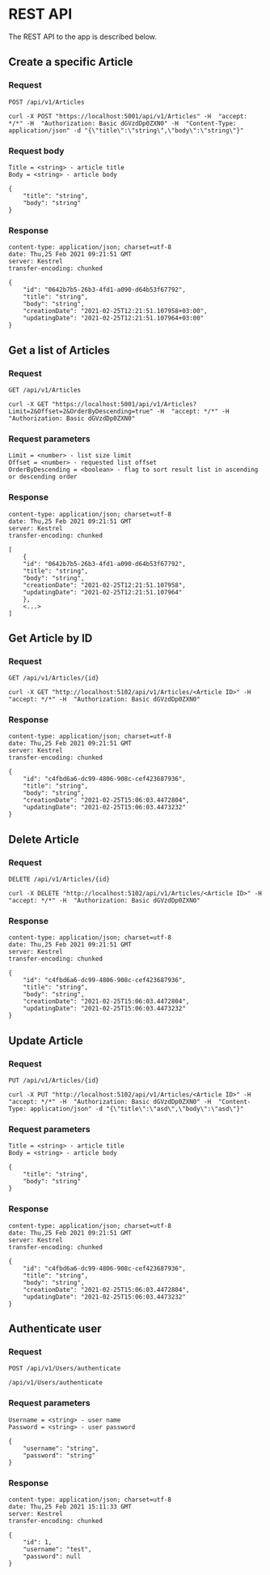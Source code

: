 
# REST API

The REST API to the app is described below.

## Create a specific Article

### Request

`POST /api/v1/Articles`

    curl -X POST "https://localhost:5001/api/v1/Articles" -H  "accept: */*" -H  "Authorization: Basic dGVzdDp0ZXN0" -H  "Content-Type: application/json" -d "{\"title\":\"string\",\"body\":\"string\"}"

### Request body

    Title = <string> - article title
    Body = <string> - article body

    {
        "title": "string",
        "body": "string"
    }

### Response

    content-type: application/json; charset=utf-8
    date: Thu,25 Feb 2021 09:21:51 GMT
    server: Kestrel
    transfer-encoding: chunked

    {
        "id": "0642b7b5-26b3-4fd1-a090-d64b53f67792",
        "title": "string",
        "body": "string",
        "creationDate": "2021-02-25T12:21:51.107958+03:00",
        "updatingDate": "2021-02-25T12:21:51.107964+03:00"
    }

## Get a list of Articles

### Request

`GET /api/v1/Articles`

    curl -X GET "https://localhost:5001/api/v1/Articles?Limit=2&Offset=2&OrderByDescending=true" -H  "accept: */*" -H  "Authorization: Basic dGVzdDp0ZXN0"

### Request parameters

    Limit = <number> - list size limit
    Offset = <number> - requested list offset
    OrderByDescending = <boolean> - flag to sort result list in ascending or descending order

### Response

    content-type: application/json; charset=utf-8
    date: Thu,25 Feb 2021 09:21:51 GMT
    server: Kestrel
    transfer-encoding: chunked

    [
        {
        "id": "0642b7b5-26b3-4fd1-a090-d64b53f67792",
        "title": "string",
        "body": "string",
        "creationDate": "2021-02-25T12:21:51.107958",
        "updatingDate": "2021-02-25T12:21:51.107964"
        },
        <...>
    ]

## Get Article by ID

### Request

`GET /api/v1/Articles/{id}`

    curl -X GET "http://localhost:5102/api/v1/Articles/<Article ID>" -H  "accept: */*" -H  "Authorization: Basic dGVzdDp0ZXN0"

### Response

    content-type: application/json; charset=utf-8
    date: Thu,25 Feb 2021 09:21:51 GMT
    server: Kestrel
    transfer-encoding: chunked

    {
        "id": "c4fbd6a6-dc99-4806-908c-cef423687936",
        "title": "string",
        "body": "string",
        "creationDate": "2021-02-25T15:06:03.4472804",
        "updatingDate": "2021-02-25T15:06:03.4473232"
    }

## Delete Article

### Request

`DELETE /api/v1/Articles/{id}`

    curl -X DELETE "http://localhost:5102/api/v1/Articles/<Article ID>" -H  "accept: */*" -H  "Authorization: Basic dGVzdDp0ZXN0"

### Response

    content-type: application/json; charset=utf-8
    date: Thu,25 Feb 2021 09:21:51 GMT
    server: Kestrel
    transfer-encoding: chunked

    {
        "id": "c4fbd6a6-dc99-4806-908c-cef423687936",
        "title": "string",
        "body": "string",
        "creationDate": "2021-02-25T15:06:03.4472804",
        "updatingDate": "2021-02-25T15:06:03.4473232"
    }

## Update Article

### Request

`PUT /api/v1/Articles/{id}`

    curl -X PUT "http://localhost:5102/api/v1/Articles/<Article ID>" -H  "accept: */*" -H  "Authorization: Basic dGVzdDp0ZXN0" -H  "Content-Type: application/json" -d "{\"title\":\"asd\",\"body\":\"asd\"}"

### Request parameters

    Title = <string> - article title
    Body = <string> - article body

    {
        "title": "string",
        "body": "string"
    }

### Response

    content-type: application/json; charset=utf-8
    date: Thu,25 Feb 2021 09:21:51 GMT
    server: Kestrel
    transfer-encoding: chunked

    {
        "id": "c4fbd6a6-dc99-4806-908c-cef423687936",
        "title": "string",
        "body": "string",
        "creationDate": "2021-02-25T15:06:03.4472804",
        "updatingDate": "2021-02-25T15:06:03.4473232"
    }

## Authenticate user

### Request

`POST /api/v1/Users/authenticate`

    /api/v1/Users/authenticate

### Request parameters

    Username = <string> - user name
    Password = <string> - user password

    {
        "username": "string",
        "password": "string"
    }
    
### Response

    content-type: application/json; charset=utf-8
    date: Thu,25 Feb 2021 15:11:33 GMT
    server: Kestrel
    transfer-encoding: chunked

    {
        "id": 1,
        "username": "test",
        "password": null
    }
